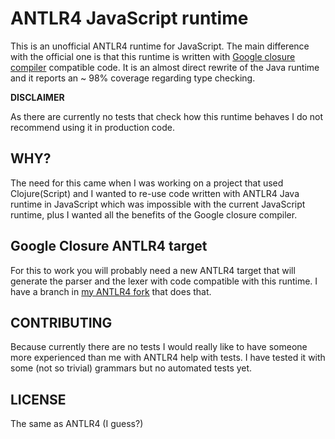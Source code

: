 # ANTLR4 JavaScript runtime
This is an unofficial ANTLR4 runtime for JavaScript. The main difference with the official one is that this runtime is written 
with [Google closure compiler](https://developers.google.com/closure/compiler) compatible code. It is an almost direct rewrite 
of the Java runtime and it reports an ~ 98% coverage regarding type checking.

**DISCLAIMER**

As there are currently no tests that check how this runtime behaves I do not recommend using it in production code.

## WHY?
The need for this came when I was working on a project that used Clojure(Script) and I wanted to re-use code written with
ANTLR4 Java runtime in JavaScript which was impossible with the current JavaScript runtime, plus I wanted all the benefits
of the Google closure compiler. 

## Google Closure ANTLR4 target
For this to work you will probably need a new ANTLR4 target that will generate the parser and the lexer with code compatible
with this runtime. I have a branch in [my ANTLR4 fork](https://github.com/g7s/antlr4/tree/closure) that does that.

## CONTRIBUTING
Because currently there are no tests I would really like to have someone more experienced than me with ANTLR4 help with tests.
I have tested it with some (not so trivial) grammars but no automated tests yet.

## LICENSE
The same as ANTLR4 (I guess?)
